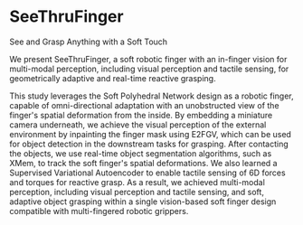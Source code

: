 # SeeThruFinger
See and Grasp Anything with a Soft Touch

We present SeeThruFinger, a soft robotic finger with an in-finger vision for multi-modal perception, including visual perception and tactile sensing, for geometrically adaptive and real-time reactive grasping. 

This study leverages the Soft Polyhedral Network design as a robotic finger, capable of omni-directional adaptation with an unobstructed view of the finger's spatial deformation from the inside. By embedding a miniature camera underneath, we achieve the visual perception of the external environment by inpainting the finger mask using E2FGV, which can be used for object detection in the downstream tasks for grasping. After contacting the objects, we use real-time object segmentation algorithms, such as XMem, to track the soft finger's spatial deformations. We also learned a Supervised Variational Autoencoder to enable tactile sensing of 6D forces and torques for reactive grasp. As a result, we achieved multi-modal perception, including visual perception and tactile sensing, and soft, adaptive object grasping within a single vision-based soft finger design compatible with multi-fingered robotic grippers.
